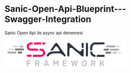 # Sanic-Open-Api-Blueprint---Swagger-Integration
Sanic Open Api ile async api denemesi

[![sanic api](https://raw.githubusercontent.com/huge-success/sanic-assets/master/png/sanic-framework-logo-400x97.png)](https://github.com/emredalgic/Sanic-Open-Api-Blueprint---Swagger-Integration)
